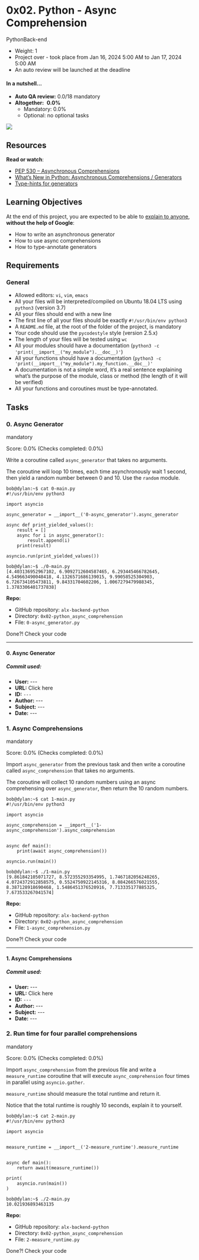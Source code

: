 # 0x02. Python - Async Comprehension

PythonBack-end

-   Weight: 1
-   Project over - took place from Jan 16, 2024 5:00 AM to Jan 17, 2024 5:00 AM
-   An auto review will be launched at the deadline

#### In a nutshell…

-   **Auto QA review:** 0.0/18 mandatory
-   **Altogether:**  **0.0%**
    -   Mandatory: 0.0%
    -   Optional: no optional tasks

![](ee85b9f67c384e29525b.jpg)

## Resources

**Read or watch**:

-   [PEP 530 – Asynchronous Comprehensions](https://peps.python.org/pep-0530/ "PEP 530 -- Asynchronous Comprehensions")
-   [What’s New in Python: Asynchronous Comprehensions / Generators](https://www.blog.pythonlibrary.org/2017/02/14/whats-new-in-python-asynchronous-comprehensions-generators/ "What’s New in Python: Asynchronous Comprehensions / Generators")
-   [Type-hints for generators](https://stackoverflow.com/questions/42531143/how-to-type-hint-a-generator-in-python-3 "Type-hints for generators")

## Learning Objectives

At the end of this project, you are expected to be able to [explain to anyone](https://fs.blog/feynman-learning-technique/ "explain to anyone"), **without the help of Google**:

-   How to write an asynchronous generator
-   How to use async comprehensions
-   How to type-annotate generators

## Requirements

### General

-   Allowed editors: `vi`, `vim`, `emacs`
-   All your files will be interpreted/compiled on Ubuntu 18.04 LTS using `python3` (version 3.7)
-   All your files should end with a new line
-   The first line of all your files should be exactly `#!/usr/bin/env python3`
-   A `README.md` file, at the root of the folder of the project, is mandatory
-   Your code should use the `pycodestyle` style (version 2.5.x)
-   The length of your files will be tested using `wc`
-   All your modules should have a documentation (`python3 -c 'print(__import__("my_module").__doc__)'`)
-   All your functions should have a documentation (`python3 -c 'print(__import__("my_module").my_function.__doc__)'`
-   A documentation is not a simple word, it’s a real sentence explaining what’s the purpose of the module, class or method (the length of it will be verified)
-   All your functions and coroutines must be type-annotated.

## Tasks

### 0\. Async Generator

mandatory

Score: 0.0% (Checks completed: 0.0%)

Write a coroutine called `async_generator` that takes no arguments.

The coroutine will loop 10 times, each time asynchronously wait 1 second, then yield a random number between 0 and 10. Use the `random` module.

```
bob@dylan:~$ cat 0-main.py
#!/usr/bin/env python3

import asyncio

async_generator = __import__('0-async_generator').async_generator

async def print_yielded_values():
    result = []
    async for i in async_generator():
        result.append(i)
    print(result)

asyncio.run(print_yielded_values())

bob@dylan:~$ ./0-main.py
[4.403136952967102, 6.9092712604587465, 6.293445466782645, 4.549663490048418, 4.1326571686139015, 9.99058525304903, 6.726734105473811, 9.84331704602206, 1.0067279479988345, 1.3783306401737838]
```

**Repo:**

-   GitHub repository: `alx-backend-python`
-   Directory: `0x02-python_async_comprehension`
-   File: `0-async_generator.py`

Done?! Check your code

---

#### 0\. Async Generator

##### Commit used:

-   **User:** \---
-   **URL:** Click here
-   **ID:** `---`
-   **Author:** \---
-   **Subject:** _\---_
-   **Date:** \---

### 1\. Async Comprehensions

mandatory

Score: 0.0% (Checks completed: 0.0%)

Import `async_generator` from the previous task and then write a coroutine called `async_comprehension` that takes no arguments.

The coroutine will collect 10 random numbers using an async comprehensing over `async_generator`, then return the 10 random numbers.

```
bob@dylan:~$ cat 1-main.py
#!/usr/bin/env python3

import asyncio

async_comprehension = __import__('1-async_comprehension').async_comprehension


async def main():
    print(await async_comprehension())

asyncio.run(main())

bob@dylan:~$ ./1-main.py
[9.861842105071727, 8.572355293354995, 1.7467182056248265, 4.0724372912858575, 0.5524750922145316, 8.084266576021555, 8.387128918690468, 1.5486451376520916, 7.713335177885325, 7.673533267041574]

```

**Repo:**

-   GitHub repository: `alx-backend-python`
-   Directory: `0x02-python_async_comprehension`
-   File: `1-async_comprehension.py`

Done?! Check your code

---

#### 1\. Async Comprehensions

##### Commit used:

-   **User:** \---
-   **URL:** Click here
-   **ID:** `---`
-   **Author:** \---
-   **Subject:** _\---_
-   **Date:** \---

### 2\. Run time for four parallel comprehensions

mandatory

Score: 0.0% (Checks completed: 0.0%)

Import `async_comprehension` from the previous file and write a `measure_runtime` coroutine that will execute `async_comprehension` four times in parallel using `asyncio.gather`.

`measure_runtime` should measure the total runtime and return it.

Notice that the total runtime is roughly 10 seconds, explain it to yourself.

```
bob@dylan:~$ cat 2-main.py
#!/usr/bin/env python3

import asyncio


measure_runtime = __import__('2-measure_runtime').measure_runtime


async def main():
    return await(measure_runtime())

print(
    asyncio.run(main())
)

bob@dylan:~$ ./2-main.py
10.021936893463135

```

**Repo:**

-   GitHub repository: `alx-backend-python`
-   Directory: `0x02-python_async_comprehension`
-   File: `2-measure_runtime.py`

Done?! Check your code
